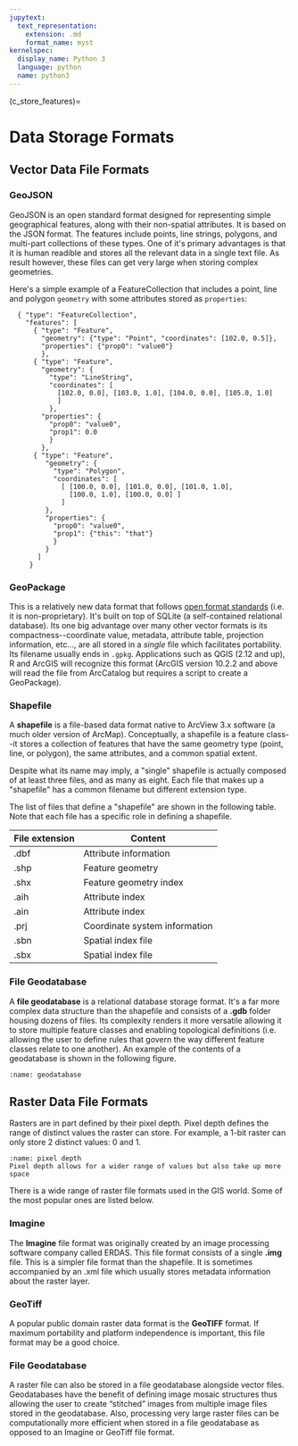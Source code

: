 ```yaml
---
jupytext:
  text_representation:
    extension: .md
    format_name: myst
kernelspec:
  display_name: Python 3
  language: python
  name: python3
---
```


(c_store_features)=
 
# Data Storage Formats
 
## Vector Data File Formats

### GeoJSON
GeoJSON is an open standard format designed for representing simple geographical features, along with their non-spatial attributes. It is based on the JSON format. The features include points, line strings, polygons, and multi-part collections of these types. One of it's primary advantages is that it is human readible and stores all the relevant data in a single text file. As result however, these files can get very large when storing complex geometries. 

Here's a simple example of a FeatureCollection that includes a point, line and polygon `geometry` with some attributes stored as `properties`:

```
  { "type": "FeatureCollection",
    "features": [
      { "type": "Feature",
        "geometry": {"type": "Point", "coordinates": [102.0, 0.5]},
        "properties": {"prop0": "value0"}
        },
      { "type": "Feature",
        "geometry": {
          "type": "LineString",
          "coordinates": [
            [102.0, 0.0], [103.0, 1.0], [104.0, 0.0], [105.0, 1.0]
            ]
          },
        "properties": {
          "prop0": "value0",
          "prop1": 0.0
          }
        },
      { "type": "Feature",
         "geometry": {
           "type": "Polygon",
           "coordinates": [
             [ [100.0, 0.0], [101.0, 0.0], [101.0, 1.0],
               [100.0, 1.0], [100.0, 0.0] ]
             ]
         },
         "properties": {
           "prop0": "value0",
           "prop1": {"this": "that"}
           }
         }
       ]
     }
```

### GeoPackage

This is a relatively new data format that follows [open format standards](https://en.wikipedia.org/wiki/Open_format) (i.e. it is non-proprietary). It's built on top of SQLite (a self-contained relational database). Its one big advantage over many other vector formats is its compactness--coordinate value, metadata, attribute table, projection information, etc..., are all stored in a *single* file which facilitates portability. Its filename usually ends in `.gpkg`. Applications such as QGIS (2.12 and up), R and ArcGIS will recognize this format (ArcGIS version 10.2.2 and above will read the file from ArcCatalog but requires a script to create a GeoPackage).


### Shapefile

A **shapefile** is a file-based data format native to ArcView 3.x software (a much older version of ArcMap). Conceptually, a shapefile is a feature class--it stores a collection of features that have the same geometry type (point, line, or polygon), the same attributes, and a common spatial extent. 

Despite what its name may imply, a "single" shapefile is actually composed of at least three files, and as many as eight. Each file that makes up a "shapefile" has a common filename but different extension type. 

The list of files that define a "shapefile" are shown in the following table. Note that each file has a specific role in defining a shapefile. 

File extension |	Content
---------------|------------
.dbf |	Attribute information
.shp |	Feature geometry
.shx |	Feature geometry index
.aih |	Attribute index
.ain |	Attribute index
.prj |	Coordinate system information
.sbn |	Spatial index file
.sbx |	Spatial index file



### File Geodatabase

A **file geodatabase** is a relational database storage format. It's a far more complex data structure than the shapefile and consists of a **.gdb** folder housing dozens of files. Its complexity renders it more versatile allowing it to store multiple feature classes and enabling topological definitions (i.e. allowing the user to define rules that govern the way different feature classes relate to one another). An example of the contents of a geodatabase is shown in the following figure.
 

```{figure} ../_static/img/geodatabase.jpg
:name: geodatabase

```

## Raster Data File Formats

Rasters are in part defined by their pixel depth. Pixel depth defines the range of distinct values the raster can store. For example, a 1-bit raster can only store 2 distinct values: 0 and 1.


```{figure} ../_static/c_data_types/raster_storage.png
:name: pixel depth
Pixel depth allows for a wider range of values but also take up more space
```
There is a wide range of raster file formats used in the GIS world. Some of the most popular ones are listed below.

### Imagine

The **Imagine** file format was originally created by an image processing software company called ERDAS. This file format consists of a single **.img** file. This is a simpler file format than the shapefile. It is sometimes accompanied by an .xml file which usually stores metadata information about the raster layer.

### GeoTiff

A popular public domain raster data format is the **GeoTIFF** format. If maximum portability and platform independence is important, this file format may be a good choice.

### File Geodatabase

A raster file can also be stored in a file geodatabase alongside vector files. Geodatabases have the benefit of defining image mosaic structures thus allowing the user to create “stitched” images from multiple image files stored in the geodatabase. Also, processing very large raster files can be computationally more efficient when stored in a file geodatabase as opposed to an Imagine or GeoTiff file format.


